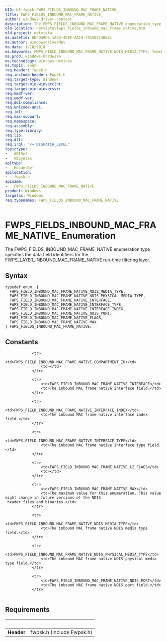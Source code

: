 ```yaml
---
UID: NE:fwpsk.FWPS_FIELDS_INBOUND_MAC_FRAME_NATIVE_
title: FWPS_FIELDS_INBOUND_MAC_FRAME_NATIVE_
author: windows-driver-content
description: The FWPS_FIELDS_INBOUND_MAC_FRAME_NATIVE enumeration type specifies the data field identifiers for the FWPS_LAYER_INBOUND_MAC_FRAME_NATIVE run-time filtering layer.
old-location: netvista\fwps_fields_inbound_mac_frame_native.htm
old-project: netvista
ms.assetid: 0EFD49D5-1A5D-4D8F-AA19-7A1562C4B581
ms.author: windowsdriverdev
ms.date: 1/18/2018
ms.keywords: FWPS_FIELD_INBOUND_MAC_FRAME_NATIVE_NDIS_MEDIA_TYPE, fwpsk/FWPS_FIELDS_INBOUND_MAC_FRAME_NATIVE, FWPS_FIELD_INBOUND_MAC_FRAME_NATIVE_INTERFACE_TYPE, FWPS_FIELD_INBOUND_MAC_FRAME_NATIVE_NDIS_PHYSICAL_MEDIA_TYPE, fwpsk/FWPS_FIELD_INBOUND_MAC_FRAME_NATIVE_MAX, fwpsk/FWPS_FIELD_INBOUND_MAC_FRAME_NATIVE_NDIS_PORT, FWPS_FIELD_INBOUND_MAC_FRAME_NATIVE_MAX, FWPS_FIELDS_INBOUND_MAC_FRAME_NATIVE, FWPS_FIELD_INBOUND_MAC_FRAME_NATIVE_INTERFACE_INDEX, FWPS_FIELD_INBOUND_MAC_FRAME_NATIVE_INTERFACE, FWPS_FIELD_INBOUND_MAC_FRAME_NATIVE_FLAGS, fwpsk/FWPS_FIELD_INBOUND_MAC_FRAME_NATIVE_INTERFACE_INDEX, netvista.fwps_fields_inbound_mac_frame_native, fwpsk/FWPS_FIELD_INBOUND_MAC_FRAME_NATIVE_FLAGS, fwpsk/FWPS_FIELD_INBOUND_MAC_FRAME_NATIVE_NDIS_PHYSICAL_MEDIA_TYPE, FWPS_FIELDS_INBOUND_MAC_FRAME_NATIVE enumeration [Network Drivers Starting with Windows Vista], fwpsk/FWPS_FIELD_INBOUND_MAC_FRAME_NATIVE_INTERFACE_TYPE, fwpsk/FWPS_FIELD_INBOUND_MAC_FRAME_NATIVE_INTERFACE, FWPS_FIELDS_INBOUND_MAC_FRAME_NATIVE_, FWPS_FIELD_INBOUND_MAC_FRAME_NATIVE_NDIS_PORT, fwpsk/FWPS_FIELD_INBOUND_MAC_FRAME_NATIVE_NDIS_MEDIA_TYPE
ms.prod: windows-hardware
ms.technology: windows-devices
ms.topic: enum
req.header: fwpsk.h
req.include-header: Fwpsk.h
req.target-type: Windows
req.target-min-winverclnt: 
req.target-min-winversvr: 
req.kmdf-ver: 
req.umdf-ver: 
req.ddi-compliance: 
req.unicode-ansi: 
req.idl: 
req.max-support: 
req.namespace: 
req.assembly: 
req.type-library: 
req.lib: 
req.dll: 
req.irql: "<= DISPATCH_LEVEL"
topictype:
-	APIRef
-	kbSyntax
apitype:
-	HeaderDef
apilocation:
-	fwpsk.h
apiname:
-	FWPS_FIELDS_INBOUND_MAC_FRAME_NATIVE
product: Windows
targetos: Windows
req.typenames: FWPS_FIELDS_INBOUND_MAC_FRAME_NATIVE
---
```


# FWPS_FIELDS_INBOUND_MAC_FRAME_NATIVE_ Enumeration
The FWPS_FIELDS_INBOUND_MAC_FRAME_NATIVE enumeration type specifies the data field identifiers for the
  FWPS_LAYER_INBOUND_MAC_FRAME_NATIVE 
  <a href="https://msdn.microsoft.com/en-us/library/windows/desktop/aa366492">run-time filtering layer</a>.

## Syntax
````
typedef enum  { 
  FWPS_FIELD_INBOUND_MAC_FRAME_NATIVE_NDIS_MEDIA_TYPE,
  FWPS_FIELD_INBOUND_MAC_FRAME_NATIVE_NDIS_PHYSICAL_MEDIA_TYPE,
  FWPS_FIELD_INBOUND_MAC_FRAME_NATIVE_INTERFACE,
  FWPS_FIELD_INBOUND_MAC_FRAME_NATIVE_INTERFACE_TYPE,
  FWPS_FIELD_INBOUND_MAC_FRAME_NATIVE_INTERFACE_INDEX,
  FWPS_FIELD_INBOUND_MAC_FRAME_NATIVE_NDIS_PORT,
  FWPS_FIELD_INBOUND_MAC_FRAME_NATIVE_FLAGS,
  FWPS_FIELD_INBOUND_MAC_FRAME_NATIVE_MAX
} FWPS_FIELDS_INBOUND_MAC_FRAME_NATIVE;
````

## Constants

<table>
            
                <tr>
                    <td>FWPS_FIELD_INBOUND_MAC_FRAME_NATIVE_COMPARTMENT_ID</td>
                    <td></td>
                </tr>
            
                <tr>
                    <td>FWPS_FIELD_INBOUND_MAC_FRAME_NATIVE_INTERFACE</td>
                    <td>The inbound MAC frame native interface field.</td>
                </tr>
            
                <tr>
                    <td>FWPS_FIELD_INBOUND_MAC_FRAME_NATIVE_INTERFACE_INDEX</td>
                    <td>The inbound MAC frame native interface index field.</td>
                </tr>
            
                <tr>
                    <td>FWPS_FIELD_INBOUND_MAC_FRAME_NATIVE_INTERFACE_TYPE</td>
                    <td>The inbound MAC frame native interface type field.</td>
                </tr>
            
                <tr>
                    <td>FWPS_FIELD_INBOUND_MAC_FRAME_NATIVE_L2_FLAGS</td>
                    <td></td>
                </tr>
            
                <tr>
                    <td>FWPS_FIELD_INBOUND_MAC_FRAME_NATIVE_MAX</td>
                    <td>The maximum value for this enumeration. This value might change in future versions of the NDIS
     header files and binaries.</td>
                </tr>
            
                <tr>
                    <td>FWPS_FIELD_INBOUND_MAC_FRAME_NATIVE_NDIS_MEDIA_TYPE</td>
                    <td>The inbound MAC frame native NDIS media type field.</td>
                </tr>
            
                <tr>
                    <td>FWPS_FIELD_INBOUND_MAC_FRAME_NATIVE_NDIS_PHYSICAL_MEDIA_TYPE</td>
                    <td>The inbound MAC frame native NDIS physical media type field.</td>
                </tr>
            
                <tr>
                    <td>FWPS_FIELD_INBOUND_MAC_FRAME_NATIVE_NDIS_PORT</td>
                    <td>The inbound MAC frame native NDIS port field.</td>
                </tr>
</table>


## Requirements
| &nbsp; | &nbsp; |
| ---- |:---- |
| **Header** | fwpsk.h (include Fwpsk.h) |